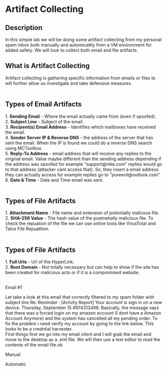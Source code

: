 <h1>Artifact Collecting</h1>


<h2>Description</h2> In this simple lab we will be doing some artifact collecting from my personal spam inbox both manually and automicattly from a VM environment for added safety. We will look to collect both email and file artifacts.
<br> 



<h2>What is Artifact Collecting </h2>
Artifact collecting is gathering specific information from emails or files to will further allow us investigate and take defensive measures.
 <br>

<br />

<h2>Types of Email Artifacts</h2>
1. <strong>Sending Email</strong> - Where the email actually came from (even if spoofed).<br />
2.  <strong>Subject Line</strong> - Subject of the email.<br />
3.  <strong>Recipent(s) Email Address</strong> - Identifies which mailboxes have received the email.<br />
4.  <strong>Sender Server IP & Reverse DNS</strong> - the address of the server that has sent the email. When the IP is found we could do a reverse DNS search using MCToolbox.<br />
5.  <strong>Reply-To Address</strong> -  email address that will receive any replies to the original email. Value maybe different than the sending address depending if the address was spoofed for example “support@nike.com” replies would go to that address (attacker cant access that). So, they insert a email address they can actually access for example replies go to “pureevil@outlook.com”.<br />
6.  <strong>Date & Time</strong> - Date and Time email was sent.<br />
<br />
<h2>Types of File Artifacts</h2>
1.  <strong>Attachment Name</strong> - File name and extension of potentially malicous file.<br />
2.  <strong>SHA-256 Value</strong> - The hash value of the poetnetially malicious file. To check the repuation of the file we can use online tools like VirusTotal and Talos File Repuattion.<br />
<br />
<h2>Types of File Artifacts</h2>
1.  <strong>Full Urls</strong> - Url of the HyperLink.<br />
2.  <strong>Root Domain</strong> - Not totally necessary but can help to show if the site has been created for malicious acts or if it is a compromised website.<br />

<br />

Email #1 
<br />

Let take a look at this email that correctly filtered to my spam folder with subject line Re: Reminder : [Actvity Report] Your account is sign in on a new device. Thursday, September 15 #974313498. Basically, the message says that there was a forced login on my amazon account (I dont have a Amazon Account Anymore) and the system has cancelled all my pending order. To fix the problem i need verify my account by going to the link below. This looks to be a credntial harvester. 
<br />
First things first we go into my email cilent and I will grab the email and move to the desktop as a .eml file. We will then use a text editor to read the contents of the email file.ok

Manual<br />

Automatic<br />
